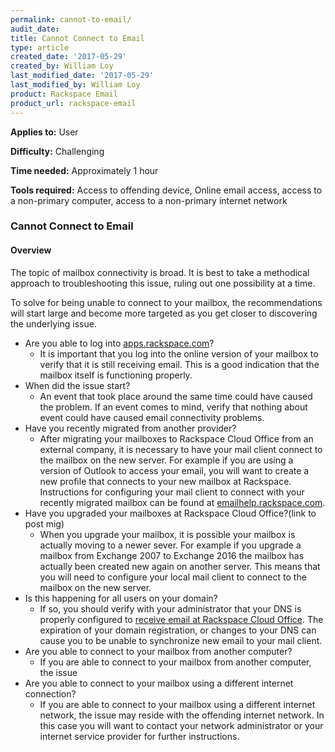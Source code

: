 ```yaml
---
permalink: cannot-to-email/
audit_date:
title: Cannot Connect to Email
type: article
created_date: '2017-05-29'
created_by: William Loy
last_modified_date: '2017-05-29'
last_modified_by: William Loy
product: Rackspace Email
product_url: rackspace-email
---
```

**Applies to:** User

**Difficulty:** Challenging

**Time needed:** Approximately 1 hour

**Tools required:** Access to offending device, Online email access, access to a non-primary computer, access to a non-primary internet network


### Cannot Connect to Email


#### Overview

The topic of mailbox connectivity is broad. It is best to take a methodical approach to troubleshooting this issue, ruling out one possibility at a time.

To solve for being unable to connect to your mailbox, the recommendations will start large and become more targeted as you get closer to discovering the underlying issue.
- Are you able to log into [apps.rackspace.com](apps.rackspace.com)?
    - It is important that you log into the online version of your mailbox to verify that it is still receiving email. This is a good indication that the mailbox itself is functioning properly.
- When did the issue start?
    - An event that took place around the same time could have caused the problem. If an event comes to mind, verify that nothing about event could have caused email connectivity problems.  
- Have you recently migrated from another provider?
    - After migrating your mailboxes to Rackspace Cloud Office from an external company, it is necessary to have your mail client connect to the mailbox on the new server. For example if you are using a version of Outlook to access your email, you will want to create a new profile that connects to your new mailbox at Rackspace. Instructions for configuring your mail client to connect with your recently migrated mailbox can be found at [emailhelp.rackspace.com](emailhelp.rackspace.com).
- Have you upgraded your mailboxes at Rackspace Cloud Office?(link to post mig)
    - When you upgrade your mailbox, it is possible your mailbox is actually moving to a newer sever. For example if you upgrade a mailbox from Exchange 2007 to Exchange 2016 the mailbox has actually been created new again on another server. This means that you will need to configure your local mail client to connect to the mailbox on the new server.
- Is this happening for all users on your domain?
    - If so, you should verify with your administrator that your DNS is properly configured to [receive email at Rackspace Cloud Office](/how-to/set-up-dns-records-for-cloud-office-email/). The expiration of your domain registration, or changes to your DNS can cause you to be unable to synchronize new email to your mail client.
- Are you able to connect to your mailbox from another computer?
    - If you are able to connect to your mailbox from another computer, the issue
- Are you able to connect to your mailbox using a different internet connection?
    - If you are able to connect to your mailbox using a different internet network, the issue may reside with the offending internet network. In this case you will want to contact your network administrator or your internet service provider for further instructions.
